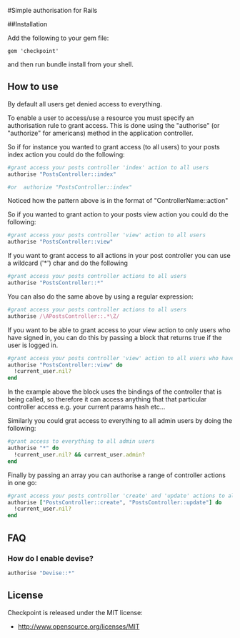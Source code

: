 #Simple authorisation for Rails

##Installation

Add the following to your gem file:

```
gem 'checkpoint'
```
and then run bundle install from your shell.

## How to use

By default all users get denied access to everything.

To enable a user to access/use a resource you must specify an authorisation rule to grant access. This is done using the "authorise" (or "authorize" for americans) method in the application controller.

So if for instance you wanted to grant access (to all users) to your posts index action you could do the following:

```ruby
#grant access your posts controller 'index' action to all users
authorise "PostsController::index"

#or  authorize "PostsController::index"

```

Noticed how the pattern above is in the format of "ControllerName::action"

So if you wanted to grant action to your posts view action you could do the following:

```ruby
#grant access your posts controller 'view' action to all users
authorise "PostsController::view"
```

If you want to grant access to all actions in your post controller you can use a wildcard ('*') char and do the following

```ruby
#grant access your posts controller actions to all users
authorise "PostsController::*"
```

You can also do the same above by using a regular expression:

```ruby
#grant access your posts controller actions to all users
authorise /\APostsController::.*\Z/
```

If you want to be able to grant access to your view action to only users who have signed in, you can do this by passing a block that returns true if the user is logged in.

```ruby
#grant access your posts controller 'view' action to all users who have signed in
authorise "PostsController::view" do
  !current_user.nil?
end
```

In the example above the block uses the bindings of the controller that is being called, so therefore it can access anything that that particular controller access e.g. your current params hash etc...

Similarly you could grat access to everything to all admin users by doing the following:

```ruby
#grant access to everything to all admin users
authorise "*" do
  !current_user.nil? && current_user.admin?
end
```

Finally by passing an array you can authorise a range of controller actions in one go:

```ruby
#grant access your posts controller 'create' and 'update' actions to all users who have signed in
authorise ["PostsController::create", "PostsController::update"] do
  !current_user.nil?
end
```

## FAQ

### How do I enable devise?

```ruby
authorise "Devise::*"
```

## License

Checkpoint is released under the MIT license:

* http://www.opensource.org/licenses/MIT
